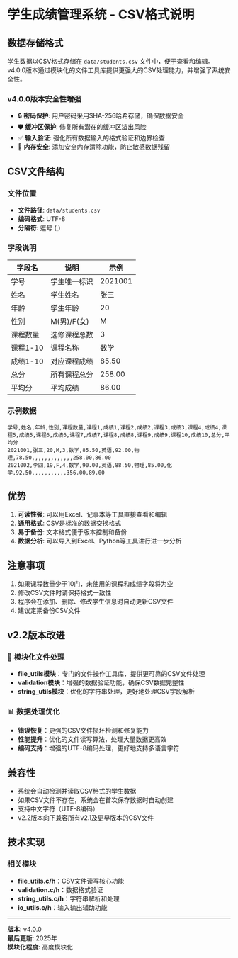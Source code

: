 # 学生成绩管理系统 - CSV格式说明

## 数据存储格式

学生数据以CSV格式存储在 `data/students.csv` 文件中，便于查看和编辑。v4.0.0版本通过模块化的文件工具库提供更强大的CSV处理能力，并增强了系统安全性。

### v4.0.0版本安全性增强
- 🔒 **密码保护**: 用户密码采用SHA-256哈希存储，确保数据安全
- 🛡️ **缓冲区保护**: 修复所有潜在的缓冲区溢出风险
- ✅ **输入验证**: 强化所有数据输入的格式验证和边界检查
- 🧹 **内存安全**: 添加安全内存清除功能，防止敏感数据残留

## CSV文件结构

### 文件位置
- **文件路径**: `data/students.csv`
- **编码格式**: UTF-8
- **分隔符**: 逗号 (,)

### 字段说明

| 字段名 | 说明 | 示例 |
|--------|------|------|
| 学号 | 学生唯一标识 | 2021001 |
| 姓名 | 学生姓名 | 张三 |
| 年龄 | 学生年龄 | 20 |
| 性别 | M(男)/F(女) | M |
| 课程数量 | 选修课程总数 | 3 |
| 课程1-10 | 课程名称 | 数学 |
| 成绩1-10 | 对应课程成绩 | 85.50 |
| 总分 | 所有课程总分 | 258.00 |
| 平均分 | 平均成绩 | 86.00 |

### 示例数据

```csv
学号,姓名,年龄,性别,课程数量,课程1,成绩1,课程2,成绩2,课程3,成绩3,课程4,成绩4,课程5,成绩5,课程6,成绩6,课程7,成绩7,课程8,成绩8,课程9,成绩9,课程10,成绩10,总分,平均分
2021001,张三,20,M,3,数学,85.50,英语,92.00,物理,78.50,,,,,,,,,,,,,258.00,86.00
2021002,李四,19,F,4,数学,90.00,英语,88.50,物理,85.00,化学,92.50,,,,,,,,,,,356.00,89.00
```

## 优势

1. **可读性强**: 可以用Excel、记事本等工具直接查看和编辑
2. **通用格式**: CSV是标准的数据交换格式
3. **易于备份**: 文本格式便于版本控制和备份
4. **数据分析**: 可以导入到Excel、Python等工具进行进一步分析

## 注意事项

1. 如果课程数量少于10门，未使用的课程和成绩字段将为空
2. 修改CSV文件时请保持格式一致性
3. 程序会在添加、删除、修改学生信息时自动更新CSV文件
4. 建议定期备份CSV文件

## v2.2版本改进

### 🔧 模块化文件处理
- **file_utils模块**：专门的文件操作工具库，提供更可靠的CSV文件处理
- **validation模块**：增强的数据验证功能，确保CSV数据完整性
- **string_utils模块**：优化的字符串处理，更好地处理CSV字段解析

### 📊 数据处理优化
- **错误恢复**：更强的CSV文件损坏检测和修复能力
- **性能提升**：优化的文件读写算法，处理大量数据更高效
- **编码支持**：增强的UTF-8编码处理，更好地支持多语言字符

## 兼容性

- 系统会自动检测并读取CSV格式的学生数据
- 如果CSV文件不存在，系统会在首次保存数据时自动创建
- 支持中文字符（UTF-8编码）
- v2.2版本向下兼容所有v2.1及更早版本的CSV文件

## 技术实现

### 相关模块
- **file_utils.c/h**：CSV文件读写核心功能
- **validation.c/h**：数据格式验证
- **string_utils.c/h**：字符串解析和处理
- **io_utils.c/h**：输入输出辅助功能

---

**版本**: v4.0.0  
**最后更新**: 2025年  
**模块化程度**: 高度模块化